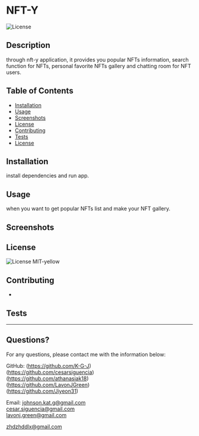 # NFT-Y 
  ![License](https://img.shields.io/badge/License-MIT-yellow.svg)
  
  ## Description 
  
  through nft-y application, it provides you popular NFTs information, search function for NFTs, personal favorite NFTs gallery and chatting room for NFT users.
  
  ## Table of Contents
  * [Installation](#installation)
  * [Usage](#usage)
  * [Screenshots](#screenshots)
  * [License](#license)
  * [Contributing](#contributing)
  * [Tests](#tests)
  * [License](#license)
  
  ## Installation
  
  install dependencies and run app.
  
  ## Usage 
  
  when you want to get popular NFTs list and make your NFT gallery.
  
  ## Screenshots
  
    
  ## License
    
  ![License](https://img.shields.io/badge/License-MIT-yellow.svg)
  MIT-yellow
  
  
  ## Contributing
  
  -
  
  ## Tests
  
  
  ---
  
  ## Questions?
 
  For any questions, please contact me with the information below:
 
  GitHub: (https://github.com/K-G-J)<br />
  (https://github.com/cesarsiguencia)<br />
  (https://github.com/athanasiak18)<br />
  (https://github.com/LavonJGreen)<br />
  (https://github.com/Jiyeon31)<br />
  

  
  Email: johnson.kat.g@gmail.com<br />
  cesar.siguencia@gmail.com<br />
  lavonj.green@gmail.com<br />
  
  zhdzhddlx@gmail.com<br />
  
  
  
  
